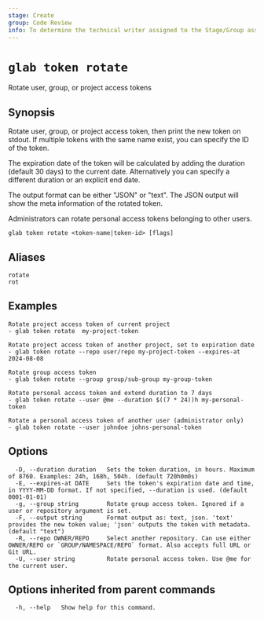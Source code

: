 ```yaml
---
stage: Create
group: Code Review
info: To determine the technical writer assigned to the Stage/Group associated with this page, see https://about.gitlab.com/handbook/product/ux/technical-writing/#assignments
---
```


<!--
This documentation is auto generated by a script.
Please do not edit this file directly. Run `make gen-docs` instead.
-->

# `glab token rotate`

Rotate user, group, or project access tokens

## Synopsis

Rotate user, group, or project access token, then print the new token on stdout. If multiple tokens with
the same name exist, you can specify the ID of the token.

The expiration date of the token will be calculated by adding the duration (default 30 days) to the
current date. Alternatively you can specify a different duration or an explicit end date.

The output format can be either "JSON" or "text". The JSON output will show the meta information of the
rotated token.

Administrators can rotate personal access tokens belonging to other users.

```plaintext
glab token rotate <token-name|token-id> [flags]
```

## Aliases

```plaintext
rotate
rot
```

## Examples

```console
Rotate project access token of current project
- glab token rotate  my-project-token

Rotate project access token of another project, set to expiration date
- glab token rotate --repo user/repo my-project-token --expires-at 2024-08-08

Rotate group access token
- glab token rotate --group group/sub-group my-group-token

Rotate personal access token and extend duration to 7 days
- glab token rotate --user @me --duration $((7 * 24))h my-personal-token

Rotate a personal access token of another user (administrator only)
- glab token rotate --user johndoe johns-personal-token

```

## Options

```plaintext
  -D, --duration duration   Sets the token duration, in hours. Maximum of 8760. Examples: 24h, 168h, 504h. (default 720h0m0s)
  -E, --expires-at DATE     Sets the token's expiration date and time, in YYYY-MM-DD format. If not specified, --duration is used. (default 0001-01-01)
  -g, --group string        Rotate group access token. Ignored if a user or repository argument is set.
  -F, --output string       Format output as: text, json. 'text' provides the new token value; 'json' outputs the token with metadata. (default "text")
  -R, --repo OWNER/REPO     Select another repository. Can use either OWNER/REPO or `GROUP/NAMESPACE/REPO` format. Also accepts full URL or Git URL.
  -U, --user string         Rotate personal access token. Use @me for the current user.
```

## Options inherited from parent commands

```plaintext
  -h, --help   Show help for this command.
```
